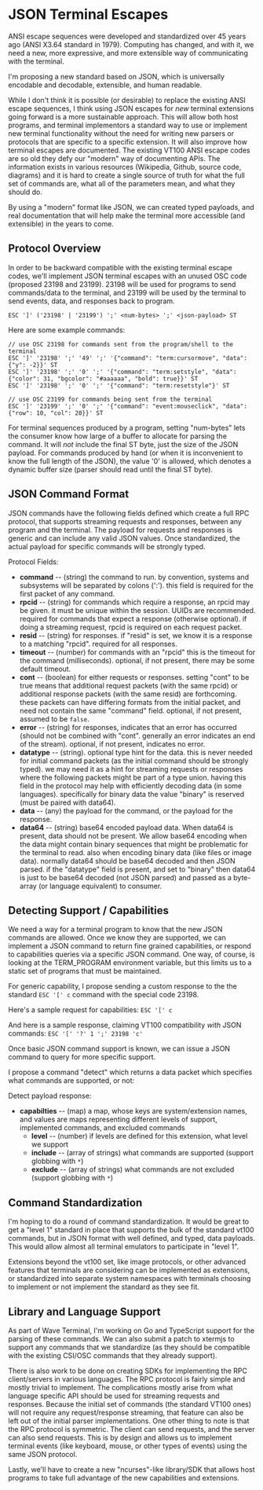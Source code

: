 # JSON Terminal Escapes

ANSI escape sequences were developed and standardized over 45 years ago (ANSI X3.64 standard in 1979).  Computing has changed, and with it, we need a new, more expressive, and more extensible way of communicating with the terminal.

I'm proposing a new standard based on JSON, which is universally encodable and decodable, extensible, and human readable.

While I don't think it is possible (or desirable) to replace the existing ANSI escape sequences, I think using JSON escapes for _new_ terminal extensions going forward is a more sustainable approach.  This will allow both host programs, and terminal implementors a standard way to use or implement new terminal functionality without the need for writing new parsers or protocols that are specific to a specific extension.  It will also improve how terminal escapes are documented.  The existing VT100 ANSI escape codes are so old they defy our "modern" way of documenting APIs.  The information exists in various resources (Wikipedia, Github, source code, diagrams) and it is hard to create a single source of truth for what the full set of commands are, what all of the parameters mean, and what they should do.

By using a "modern" format like JSON, we can created typed payloads, and real documentation that will help make the terminal more accessible (and extensible) in the years to come.

## Protocol Overview

In order to be backward compatible with the existing terminal escape codes, we'll implement JSON terminal escapes with an unused OSC code (proposed 23198 and 23199).  23198 will be used for programs to send commands/data to the terminal, and 23199 will be used by the terminal to send events, data, and responses back to program.

`ESC ']' ('23198' | '23199') ';' <num-bytes> ';' <json-payload> ST`

Here are some example commands:

```
// use OSC 23198 for commands sent from the program/shell to the terminal
ESC ']' '23198' ';' '49' ';' '{"command": "term:cursormove", "data": {"y": -2}}' ST
ESC ']' '23198' ';' '0' ';' '{"command": "term:setstyle", "data": {"color": 31, "bgcolor": "#aaaaaa", "bold": true}}' ST
ESC ']' '23198' ';' '0' ';' '{"command": "term:resetstyle"}' ST

// use OSC 23199 for commands being sent from the terminal
ESC ']' '23199' ';' '0' ';' '{"command": "event:mouseclick", "data": {"row": 10, "col": 20}}' ST
```

For terminal sequences produced by a program, setting "num-bytes" lets the consumer know how large of a buffer to allocate for parsing the command.  It will _not_ include the final ST byte, just the size of the JSON payload.  For commands produced by hand (or when it is inconvenient to know the full length of the JSON), the value '0' is allowed, which denotes a dynamic buffer size (parser should read until the final ST byte).

## JSON Command Format

JSON commands have the following fields defined which create a full RPC protocol, that supports streaming requests and responses, between any program and the terminal.  The payload for requests and responses is generic and can include any valid JSON values.  Once standardized, the actual payload for specific commands will be strongly typed.  

Protocol Fields:
* **command** -- (string) the command to run.  by convention, systems and subsystems will be separated by colons (':').  this field is required for the first packet of any command.
* **rpcid** -- (string) for commands which require a response, an rpcid may be given.  it must be unique within the session.  UUIDs are recommended.  required for commands that expect a response (otherwise optional).  if doing a streaming request, rpcid is required on each request packet.
* **resid** -- (string) for responses.  if "resid" is set, we know it is a response to a matching "rpcid".  required for all responses.
* **timeout** -- (number) for commands with an "rpcid" this is the timeout for the command (milliseconds).  optional, if not present, there may be some default timeout.
* **cont** -- (boolean) for either requests or responses.  setting "cont" to be true means that additional request packets (with the same rpcid) or additional response packets (with the same resid) are forthcoming.  these packets can have differing formats from the initial packet, and need not contain the same "command" field.  optional, if not present, assumed to be `false`.
* **error** -- (string) for responses, indicates that an error has occurred (should not be combined with "cont".  generally an error indicates an end of the stream).  optional, if not present, indicates no error.
* **datatype** -- (string).  optional type hint for the data.  this is never needed for initial command packets (as the initial command should be strongly typed).  we may need it as a hint for streaming requests or responses where the following packets might be part of a type union.  having this field in the protocol may help with efficiently decoding data (in some languages).  specifically for binary data the value "binary" is reserved (must be paired with data64).
* **data** -- (any) the payload for the command, or the payload for the response.
* **data64** -- (string) base64 encoded payload data.  When data64 is present, data should not be present.  We allow base64 encoding when the data might contain binary sequences that might be problematic for the terminal to read.  also when encoding binary data (like files or image data).  normally data64 should be base64 decoded and then JSON parsed.  if the "datatype" field is present, and set to "binary" then data64 is just to be base64 decoded (not JSON parsed) and passed as a byte-array (or language equivalent) to consumer.  

## Detecting Support / Capabilities

We need a way for a terminal program to know that the new JSON commands are allowed.  Once we know they are supported, we can implement a JSON command to return fine grained capabilities, or respond to capabilities queries via a specific JSON command.  One way, of course, is looking at the TERM_PROGRAM environment variable, but this limits us to a static set of programs that must be maintained.

For generic capability, I propose sending a custom response to the the standard `ESC '[' c` command with the special code 23198.

Here's a sample request for capabilities:
`ESC '[' c`

And here is a sample response, claiming VT100 compatibility _with_ JSON commands:
`ESC '[' '?' 1 ';' 23198 'c'`

Once basic JSON command support is known, we can issue a JSON command to query for more specific support.

I propose a command "detect" which returns a data packet which specifies what commands are supported, or not:

Detect payload response:
* **capabilties** -- (map) a map, whose keys are system/extension names, and values are maps representing different levels of support, implemented commands, and excluded commands  
	* **level** -- (number) if levels are defined for this extension, what level we support
	* **include** -- (array of strings) what commands are supported (support globbing with `*`)
	* **exclude** -- (array of strings) what commands are not excluded (support globbing with `*`)


## Command Standardization

I'm hoping to do a round of command standardization.  It would be great to get a "level 1" standard in place that supports the bulk of the standard vt100 commands, but in JSON format with well defined, and typed, data payloads.  This would allow almost all terminal emulators to participate in "level 1".

Extensions beyond the vt100 set, like image protocols, or other advanced features that terminals are considering can be implemented as extensions, or standardized into separate system namespaces with terminals choosing to implement or not implement the standard as they see fit.

## Library and Language Support

As part of Wave Terminal, I'm working on Go and TypeScript support for the parsing of these commands.  We can also submit a patch to xtermjs to support any commands that we standardize (as they should be compatible with the existing CSI/OSC commands that they already support).

There is also work to be done on creating SDKs for implementing the RPC client/servers in various languages.  The RPC protocol is fairly simple and mostly trivial to implement.  The complications mostly arise from what language specific API should be used for streaming requests and responses.  Because the initial set of commands (the standard VT100 ones) will not require any request/response streaming, that feature can also be left out of the initial parser implementations.  One other thing to note is that the RPC protocol is symmetric.  The client can send requests, and the server can also send requests.  This is by design and allows us to implement terminal events (like keyboard, mouse, or other types of events) using the same JSON protocol.

Lastly, we'll have to create a new "ncurses"-like library/SDK that allows host programs to take full advantage of the new capabilities and extensions.








